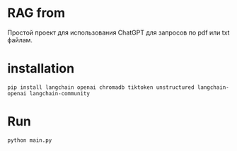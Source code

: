# RAG from 

Простой проект для использования ChatGPT для запросов по pdf или txt файлам.


# installation

```
pip install langchain openai chromadb tiktoken unstructured langchain-openai langchain-community
```
# Run

```
python main.py
```